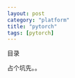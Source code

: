```yaml
---
layout: post
category: "platform"
title: "pytorch"
tags: [pytorch]
---
```



目录

<!-- TOC -->


<!-- /TOC -->


占个坑先。。